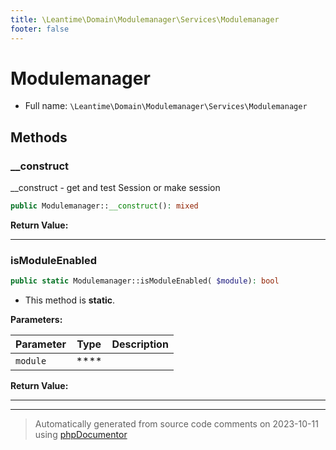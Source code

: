 ```yaml
---
title: \Leantime\Domain\Modulemanager\Services\Modulemanager
footer: false
---
```


# Modulemanager





* Full name: `\Leantime\Domain\Modulemanager\Services\Modulemanager`



## Methods

### __construct

__construct - get and test Session or make session

```php
public Modulemanager::__construct(): mixed
```









**Return Value:**





---
### isModuleEnabled



```php
public static Modulemanager::isModuleEnabled( $module): bool
```



* This method is **static**.




**Parameters:**

| Parameter | Type | Description |
|-----------|------|-------------|
| `module` | **** |  |


**Return Value:**





---


---
> Automatically generated from source code comments on 2023-10-11 using [phpDocumentor](http://www.phpdoc.org/)
